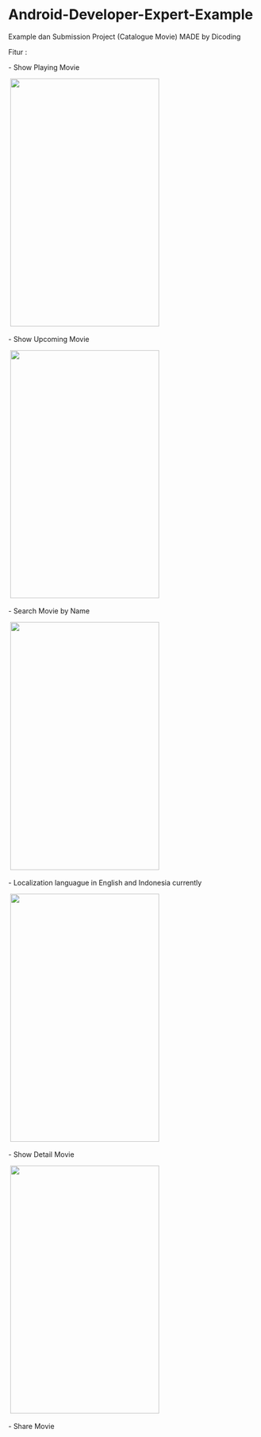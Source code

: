 # Android-Developer-Expert-Example
Example dan Submission Project (Catalogue Movie) MADE by Dicoding

Fitur : 
<p>- Show Playing Movie</p>
&nbsp;<img src="https://raw.githubusercontent.com/anggit97/Android-Developer-Expert-Example/master/Screenshot_1540815441.png" width="300" height="500"/> <br>

<p>- Show Upcoming Movie</p>
&nbsp;<img src="https://raw.githubusercontent.com/anggit97/Android-Developer-Expert-Example/master/Screenshot_1540815441.png" width="300" height="500"/> <br>

<p>- Search Movie by Name</p>
&nbsp;<img src="https://raw.githubusercontent.com/anggit97/Android-Developer-Expert-Example/master/Screenshot_1540815500.png" width="300" height="500"/> <br>

<p>- Localization languague in English and Indonesia currently</p>
&nbsp;<img src="https://raw.githubusercontent.com/anggit97/Android-Developer-Expert-Example/master/Screenshot_1540815464.png" width="300" height="500"/> <br>

<p>- Show Detail Movie</p>
&nbsp;<img src="https://raw.githubusercontent.com/anggit97/Android-Developer-Expert-Example/master/Screenshot_1540815453.png" width="300" height="500"/> <br>

<p>- Share Movie</p>
